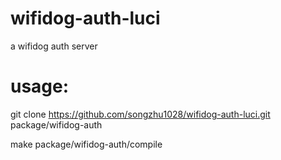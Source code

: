 wifidog-auth-luci
=================
a wifidog auth server

usage:
================
git clone https://github.com/songzhu1028/wifidog-auth-luci.git package/wifidog-auth

make package/wifidog-auth/compile

